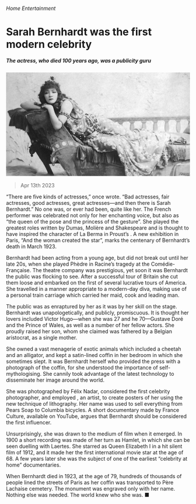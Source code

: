 ###### Home Entertainment

# Sarah Bernhardt was the first modern celebrity 

##### The actress, who died 100 years ago, was a publicity guru 

![image](images/20230415_CUP001.jpg) 

> Apr 13th 2023 

“There are five kinds of actresses,”  once wrote. “Bad actresses, fair actresses, good actresses, great actresses—and then there is Sarah Bernhardt.” No one was, or ever had been, quite like her. The French performer was celebrated not only for her enchanting voice, but also as “the queen of the pose and the princess of the gesture”. She played the greatest roles written by Dumas, Molière and Shakespeare and is thought to have inspired the character of La Berma in Proust’s . A new exhibition in Paris, “And the woman created the star”, marks the centenary of Bernhardt’s death in March 1923. 

Bernhardt had been acting from a young age, but did not break out until her late 20s, when she played Phèdre in Racine’s tragedy at the Comédie-Française. The theatre company was prestigious, yet soon it was Bernhardt the public was flocking to see. After a successful tour of Britain she cut them loose and embarked on the first of several lucrative tours of America. She travelled in a manner appropriate to a modern-day diva, making use of a personal train carriage which carried her maid, cook and leading man. 

The public was as enraptured by her  as it was by her skill on the stage. Bernhardt was unapologetically, and publicly, promiscuous. It is thought her lovers included Victor Hugo—when she was 27 and he 70—Gustave Doré and the Prince of Wales, as well as a number of her fellow actors. She proudly raised her son, whom she claimed was fathered by a Belgian aristocrat, as a single mother. 

She owned a vast menagerie of exotic animals which included a cheetah and an alligator, and kept a satin-lined coffin in her bedroom in which she sometimes slept. It was Bernhardt herself who provided the press with a photograph of the coffin, for she understood the importance of self-mythologising. She cannily took advantage of the latest technology to disseminate her image around the world. 

She was photographed by Félix Nadar, considered the first celebrity photographer, and employed , an artist, to create posters of her using the new technique of lithography. Her name was used to sell everything from Pears Soap to Columbia bicycles. A short documentary made by France Culture, available on YouTube, argues that Bernhardt should be considered the first influencer.

Unsurprisingly, she was drawn to the medium of film when it emerged. In 1900 a short recording was made of her turn as Hamlet, in which she can be seen duelling with Laertes. She starred as Queen Elizabeth I in a hit silent film of 1912, and it made her the first international movie star at the age of 68. A few years later she was the subject of one of the earliest “celebrity at home” documentaries.

When Bernhardt died in 1923, at the age of 79, hundreds of thousands of people lined the streets of Paris as her coffin was transported to Père Lachaise cemetery. The monument was engraved only with her name. Nothing else was needed. The world knew who she was. ■


